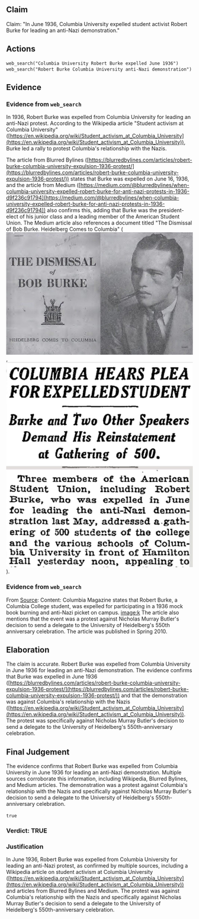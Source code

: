 ## Claim
Claim: "In June 1936, Columbia University expelled student activist Robert Burke for leading an anti-Nazi demonstration."

## Actions
```
web_search("Columbia University Robert Burke expelled June 1936")
web_search("Robert Burke Columbia University anti-Nazi demonstration")
```

## Evidence
### Evidence from `web_search`
In 1936, Robert Burke was expelled from Columbia University for leading an anti-Nazi protest. According to the Wikipedia article "Student activism at Columbia University" ([https://en.wikipedia.org/wiki/Student_activism_at_Columbia_University](https://en.wikipedia.org/wiki/Student_activism_at_Columbia_University)), Burke led a rally to protest Columbia's relationship with the Nazis.

The article from Blurred Bylines ([https://blurredbylines.com/articles/robert-burke-columbia-university-expulsion-1936-protest/](https://blurredbylines.com/articles/robert-burke-columbia-university-expulsion-1936-protest/)) states that Burke was expelled on June 16, 1936, and the article from Medium ([https://medium.com/@blurredbylines/when-columbia-university-expelled-robert-burke-for-anti-nazi-protests-in-1936-d9f236c91794](https://medium.com/@blurredbylines/when-columbia-university-expelled-robert-burke-for-anti-nazi-protests-in-1936-d9f236c91794)) also confirms this, adding that Burke was the president-elect of his junior class and a leading member of the American Student Union. The Medium article also references a document titled "The Dismissal of Bob Burke. Heidelberg Comes to Columbia" (![image 6154](media/2025-08-29_19-44-1756496651-114181.jpg), ![image 6158](media/2025-08-29_19-44-1756496662-914123.jpg)).


### Evidence from `web_search`
From [Source](https://magazine.columbia.edu/article/book-review-third-reich-ivory-tower): 
Content: Columbia Magazine states that Robert Burke, a Columbia College student, was expelled for participating in a 1936 mock book burning and anti-Nazi picket on campus. <image:k> The article also mentions that the event was a protest against Nicholas Murray Butler's decision to send a delegate to the University of Heidelberg's 550th anniversary celebration. The article was published in Spring 2010.


## Elaboration
The claim is accurate. Robert Burke was expelled from Columbia University in June 1936 for leading an anti-Nazi demonstration. The evidence confirms that Burke was expelled in June 1936 ([https://blurredbylines.com/articles/robert-burke-columbia-university-expulsion-1936-protest/](https://blurredbylines.com/articles/robert-burke-columbia-university-expulsion-1936-protest/)) and that the demonstration was against Columbia's relationship with the Nazis ([https://en.wikipedia.org/wiki/Student_activism_at_Columbia_University](https://en.wikipedia.org/wiki/Student_activism_at_Columbia_University)). The protest was specifically against Nicholas Murray Butler's decision to send a delegate to the University of Heidelberg's 550th-anniversary celebration.


## Final Judgement
The evidence confirms that Robert Burke was expelled from Columbia University in June 1936 for leading an anti-Nazi demonstration. Multiple sources corroborate this information, including Wikipedia, Blurred Bylines, and Medium articles. The demonstration was a protest against Columbia's relationship with the Nazis and specifically against Nicholas Murray Butler's decision to send a delegate to the University of Heidelberg's 550th-anniversary celebration.

`true`

### Verdict: TRUE

### Justification
In June 1936, Robert Burke was expelled from Columbia University for leading an anti-Nazi protest, as confirmed by multiple sources, including a Wikipedia article on student activism at Columbia University ([https://en.wikipedia.org/wiki/Student_activism_at_Columbia_University](https://en.wikipedia.org/wiki/Student_activism_at_Columbia_University)) and articles from Blurred Bylines and Medium. The protest was against Columbia's relationship with the Nazis and specifically against Nicholas Murray Butler's decision to send a delegate to the University of Heidelberg's 550th-anniversary celebration.
